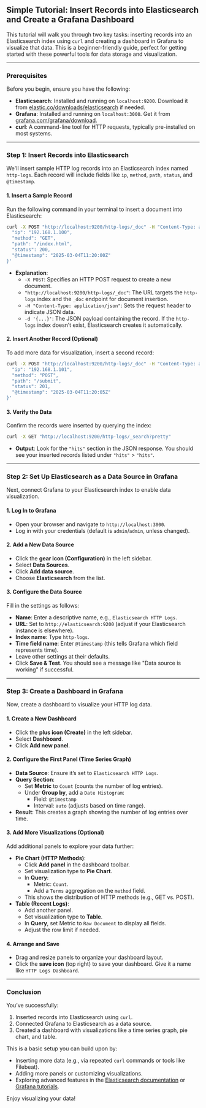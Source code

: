 ## Simple Tutorial: Insert Records into Elasticsearch and Create a Grafana Dashboard

This tutorial will walk you through two key tasks: inserting records into an Elasticsearch index using `curl` and creating a dashboard in Grafana to visualize that data. This is a beginner-friendly guide, perfect for getting started with these powerful tools for data storage and visualization.

---

### Prerequisites
Before you begin, ensure you have the following:
- **Elasticsearch**: Installed and running on `localhost:9200`. Download it from [elastic.co/downloads/elasticsearch](https://www.elastic.co/downloads/elasticsearch) if needed.
- **Grafana**: Installed and running on `localhost:3000`. Get it from [grafana.com/grafana/download](https://grafana.com/grafana/download).
- **curl**: A command-line tool for HTTP requests, typically pre-installed on most systems.

---

### Step 1: Insert Records into Elasticsearch
We'll insert sample HTTP log records into an Elasticsearch index named `http-logs`. Each record will include fields like `ip`, `method`, `path`, `status`, and `@timestamp`.

#### 1. Insert a Sample Record
Run the following command in your terminal to insert a document into Elasticsearch:

```bash
curl -X POST "http://localhost:9200/http-logs/_doc" -H "Content-Type: application/json" -d '{
  "ip": "192.168.1.100",
  "method": "GET",
  "path": "/index.html",
  "status": 200,
  "@timestamp": "2025-03-04T11:20:00Z"
}'
```

- **Explanation**:
  - `-X POST`: Specifies an HTTP POST request to create a new document.
  - `"http://localhost:9200/http-logs/_doc"`: The URL targets the `http-logs` index and the `_doc` endpoint for document insertion.
  - `-H "Content-Type: application/json"`: Sets the request header to indicate JSON data.
  - `-d '{...}'`: The JSON payload containing the record. If the `http-logs` index doesn’t exist, Elasticsearch creates it automatically.

#### 2. Insert Another Record (Optional)
To add more data for visualization, insert a second record:

```bash
curl -X POST "http://localhost:9200/http-logs/_doc" -H "Content-Type: application/json" -d '{
  "ip": "192.168.1.101",
  "method": "POST",
  "path": "/submit",
  "status": 201,
  "@timestamp": "2025-03-04T11:20:05Z"
}'
```

#### 3. Verify the Data
Confirm the records were inserted by querying the index:

```bash
curl -X GET "http://localhost:9200/http-logs/_search?pretty"
```

- **Output**: Look for the `"hits"` section in the JSON response. You should see your inserted records listed under `"hits"` > `"hits"`.

---

### Step 2: Set Up Elasticsearch as a Data Source in Grafana
Next, connect Grafana to your Elasticsearch index to enable data visualization.

#### 1. Log In to Grafana
- Open your browser and navigate to `http://localhost:3000`.
- Log in with your credentials (default is `admin`/`admin`, unless changed).

#### 2. Add a New Data Source
- Click the **gear icon (Configuration)** in the left sidebar.
- Select **Data Sources**.
- Click **Add data source**.
- Choose **Elasticsearch** from the list.

#### 3. Configure the Data Source
Fill in the settings as follows:
- **Name**: Enter a descriptive name, e.g., `Elasticsearch HTTP Logs`.
- **URL**: Set to `http://elasticsearch:9200` (adjust if your Elasticsearch instance is elsewhere).
- **Index name**: Type `http-logs`.
- **Time field name**: Enter `@timestamp` (this tells Grafana which field represents time).
- Leave other settings at their defaults.
- Click **Save & Test**. You should see a message like "Data source is working" if successful.

---

### Step 3: Create a Dashboard in Grafana
Now, create a dashboard to visualize your HTTP log data.

#### 1. Create a New Dashboard
- Click the **plus icon (Create)** in the left sidebar.
- Select **Dashboard**.
- Click **Add new panel**.

#### 2. Configure the First Panel (Time Series Graph)
- **Data Source**: Ensure it’s set to `Elasticsearch HTTP Logs`.
- **Query Section**:
  - Set **Metric** to `Count` (counts the number of log entries).
  - Under **Group by**, add a `Date Histogram`:
    - Field: `@timestamp`
    - Interval: `auto` (adjusts based on time range).
- **Result**: This creates a graph showing the number of log entries over time.

#### 3. Add More Visualizations (Optional)
Add additional panels to explore your data further:
- **Pie Chart (HTTP Methods)**:
  - Click **Add panel** in the dashboard toolbar.
  - Set visualization type to **Pie Chart**.
  - In **Query**:
    - Metric: `Count`.
    - Add a `Terms` aggregation on the `method` field.
  - This shows the distribution of HTTP methods (e.g., GET vs. POST).
- **Table (Recent Logs)**:
  - Add another panel.
  - Set visualization type to **Table**.
  - In **Query**, set Metric to `Raw Document` to display all fields.
  - Adjust the row limit if needed.

#### 4. Arrange and Save
- Drag and resize panels to organize your dashboard layout.
- Click the **save icon** (top right) to save your dashboard. Give it a name like `HTTP Logs Dashboard`.

---

### Conclusion
You’ve successfully:
1. Inserted records into Elasticsearch using `curl`.
2. Connected Grafana to Elasticsearch as a data source.
3. Created a dashboard with visualizations like a time series graph, pie chart, and table.

This is a basic setup you can build upon by:
- Inserting more data (e.g., via repeated `curl` commands or tools like Filebeat).
- Adding more panels or customizing visualizations.
- Exploring advanced features in the [Elasticsearch documentation](https://www.elastic.co/guide/en/elasticsearch/reference/current/index.html) or [Grafana tutorials](https://grafana.com/docs/grafana/latest/).

Enjoy visualizing your data!